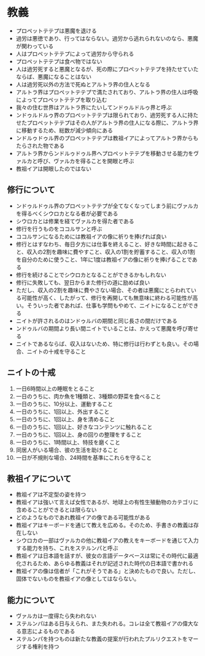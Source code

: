 # 教義

- プロペットテテプは悪魔を退ける
- 過労は悪徳であり、行ってはならない。過労から逃れられないのなら、悪魔が関わっている
- 人はプロペットテテプによって過労から守られる
- プロペットテテプは食べ物ではない
- 人は過労死すると悪魔となるが、死の際にプロペットテテプを持たせていたならば、悪魔になることはない
- 人は過労死以外の方法で死ぬとアルトラ界の住人となる
- アルトラ界はプロペットテテプで満たされており、アルトラ界の住人は呼吸によってプロペットテテプを取り込む
- 我々の住む世界はアルトラ界にたいしてンドゥルドルゥ界と呼ぶ
- ンドゥルドルゥ界のプロペットテテプは限られており、過労死する人に持たせたプロペットテテプはその人がアルトラ界の住人になる際に、アルトラ界に移動するため、総数が減少傾向にある
- ンドルゥドゥル界のプロペットテテプは教祖イアによってアルトラ界からもたらされた物である
- アルトラ界からンドルゥドゥル界へプロペットテテプを移動させる能力をヴァルカと呼び、ヴァルカを得ることを開眼と呼ぶ
- 教祖イアは開眼したのではない

## 修行について

- ンドゥルドゥル界のプロペットテテプが全てなくなってしまう前にヴァルカを得るべくシウロカとなる者が必要である
- シウロカとは修業を経てヴァルカを得た者である
- 修行を行うものをココルサンと呼ぶ
- ココルサンになるためには教祖イアの像に祈りを捧げれば良い
- 修行とはすなわち、毎日夕方には仕事を終えること、好きな時間に起きること、収入の2割を趣味に費やすこと、収入の1割を貯蓄すること、収入の1割を自分のために使うこと、1年に1度は教祖イアの像に祈りを捧げることである
- 修行を続けることでシウロカとなることができるかもしれない
- 修行に失敗しても、翌日からまた修行の道に励めば良い
- ただし、収入の2割を趣味に費やさない場合、その者は悪魔にとらわれている可能性が高く、したがって、修行を再開しても無意味に終わる可能性が高い。そういった者であれば、仕事も学問もやめて、ニイトになることができる
- ニイトが許されるのはンドゥルバの期間と同じ長さの間だけである
- ンドゥルバの期間より長い間ニイトでいることは、かえって悪魔を呼び寄せる
- ニイトであるならば、収入はないため、特に修行は行わずとも良い。その場合、ニイトの十戒を守ること

## ニイトの十戒

1. 一日6時間以上の睡眠をとること
2. 一日のうちに、肉か魚を1種類と、3種類の野菜を食べること
3. 一日のうちに、10分以上、運動すること
4. 一日のうちに、1回以上、外出すること
5. 一日のうちに、1回以上、身を清めること
6. 一日のうちに、1回以上、好きなコンテンツに触れること
7. 一日のうちに、1回以上、身の回りの整理をすること
8. 一日のうちに、1時間以上、特技を磨くこと
9. 同居人がいる場合、彼の生活を助けること
10. 一日が不規則な場合、24時間を基準にこれらを守ること

## 教祖イアについて

- 教祖イアは不定型の姿を持つ
- 教祖イアは強いて言えば女性であるが、地球上の有性生殖動物のカテゴリに含めることができるとは限らない
- どのようなものであれ教祖イアの像である可能性がある
- 教祖イアはキーボードを通じて教えを広める。そのため、手書きの教義は存在しない
- シウロカの一部はヴァルカの他に教祖イアの教えをキーボードを通じて入力する能力を持ち、これをステルンパと呼ぶ
- 教祖イアは日本語を話すが、彼女の言語データベースは常にその時代に最適化されるため、あらゆる教義はそれが記述された時代の日本語で書かれる
- 教祖イアの像は信者が「これがそうである」と決めたもので良い。ただし、固体でないものを教祖イアの像としてはならない。

## 能力について

- ヴァルカは一度得たら失われない
- ステルンパはある日与えられ、また失われる。コレは全て教祖イアの偉大なる意志によるものである
- ステルンパを持つものは新たな教義の提案が行われたプルリクエストをマージする権利を持つ
